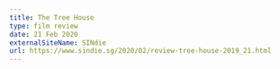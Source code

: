 ```yaml
---
title: The Tree House
type: film review
date: 21 Feb 2020
externalSiteName: SINdie
url: https://www.sindie.sg/2020/02/review-tree-house-2019_21.html
---
```

